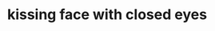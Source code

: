 ---
layout: smileys&emotion
title: kissing face with closed eyes
emoji: kissing_face_with_closed_eyes
permalink: 😚.html
---